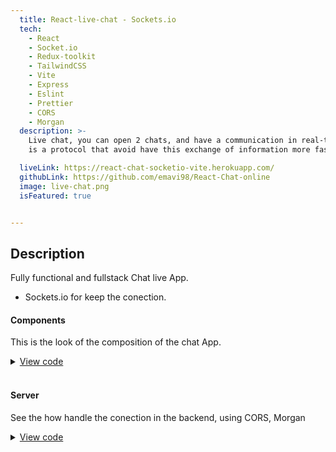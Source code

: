 ```yaml
---
  title: React-live-chat - Sockets.io
  tech:
    - React
    - Socket.io
    - Redux-toolkit
    - TailwindCSS
    - Vite
    - Express
    - Eslint
    - Prettier
    - CORS
    - Morgan
  description: >-
    Live chat, you can open 2 chats, and have a communication in real-time, white the websockets technoly,
    is a protocol that avoid have this exchange of information more fast for this case.

  liveLink: https://react-chat-socketio-vite.herokuapp.com/
  githubLink: https://github.com/emavi98/React-Chat-online
  image: live-chat.png
  isFeatured: true


---
```


## Description

Fully functional and fullstack Chat live App.

- Sockets.io for keep the conection.

#### Components

This is the look of the composition of the chat App.

<details>

  <summary>
    <ins>View code</ins>
    <span>
      <i class="fa-solid fa-angle-right"></i>
    </span>
  </summary>

```jsx
const socket = io("", { transports: ["websocket"] });

function App() {
  const [message, setMessage] = useState("");
  const [messages, setMessages] = useState([]);

  const handleSubmit = (e) => {
    e.preventDefault();
    socket.emit("message", message);
    const newMessage = {
      body: message,
      from: "Me",
    };
    setMessages([newMessage, ...messages]);
    setMessage("");
  };

  useEffect(() => {
    const receiveMessage = (message) => {
      setMessages([message, ...messages]);
    };

    socket.on("message", receiveMessage);

    return () => {
      socket.off("message", receiveMessage);
    };
  }, [messages]);

  return (
    <div className="h-screen bg-zinc-800 text-white flex items-center justify-center">
      <form onSubmit={handleSubmit} className="bg-zinc-900 p-10">
        <h1 className="text-2xl font-bold my-2">Chat React</h1>
        <input
          type="text"
          onChange={(e) => setMessage(e.target.value)}
          value={message}
          className="border-2 border-zinc-5000 p-2 text-black w-full"
        />
        {/* <button className='bg-blue-500'>Send</button> */}

        <ul className="h-80 overflow-y-auto">
          {messages.map((message, index) => (
            <li
              key={index}
              className={`my-2 p-2 table text-sm rounded-md ${
                message.from === "Me" ? "bg-sky-700 ml-auto" : "bg-black"
              }`}
            >
              <p>
                {message.from}: {message.body}
              </p>
            </li>
          ))}
        </ul>
      </form>
    </div>
  );
}

export default App;
```

</details>
<br />

#### Server

See the how handle the conection in the backend, using CORS, Morgan

<details>

  <summary>
    <ins>View code</ins>
    <span>
      <i class="fa-solid fa-angle-right"></i>
    </span>
  </summary>

```jsx
const app = express();
const __dirname = dirname(
  fileURLToPath(import.meta.url)
); /* dirname("../client/dist") */
console.log(__dirname);
const server = http.createServer(app);
const io = new SocketServer(server);

app.use(cors());
app.use(
  morgan("dev", {
    cors: {
      // origin: 'http://localhost:5173'
    },
  })
);

io.on("connection", (socket) => {
  console.log(socket.id);
  //console.log('a user connected')
  socket.on("message", (message) => {
    socket.broadcast.emit("message", {
      body: message,
      from: socket.id,
    });
  });
});

app.use(express.static(join(__dirname, "../client/dist")));
server.listen(PORT);
console.log("Server started on port", PORT);
```

</details>
